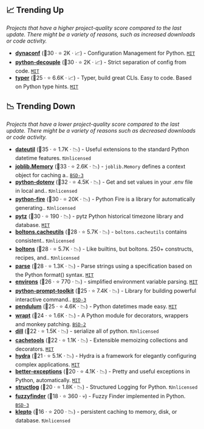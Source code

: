 ## 📈 Trending Up

_Projects that have a higher project-quality score compared to the last update. There might be a variety of reasons, such as increased downloads or code activity._

- <b><a href="https://github.com/rochacbruno/dynaconf">dynaconf</a></b> (🥈30 ·  ⭐ 2K · 📈) - Configuration Management for Python. <code><a href="http://bit.ly/34MBwT8">MIT</a></code>
- <b><a href="https://github.com/henriquebastos/python-decouple">python-decouple</a></b> (🥈30 ·  ⭐ 2K · 📈) - Strict separation of config from code. <code><a href="http://bit.ly/34MBwT8">MIT</a></code>
- <b><a href="https://github.com/tiangolo/typer">typer</a></b> (🥉25 ·  ⭐ 6.6K · 📈) - Typer, build great CLIs. Easy to code. Based on Python type hints. <code><a href="http://bit.ly/34MBwT8">MIT</a></code>

## 📉 Trending Down

_Projects that have a lower project-quality score compared to the last update. There might be a variety of reasons such as decreased downloads or code activity._

- <b><a href="https://github.com/dateutil/dateutil">dateutil</a></b> (🥇35 ·  ⭐ 1.7K · 📉) - Useful extensions to the standard Python datetime features. <code>❗Unlicensed</code>
- <b><a href="https://joblib.readthedocs.io/en/latest/generated/joblib.Memory.html">joblib.Memory</a></b> (🥇33 ·  ⭐ 2.6K · 📉) - `joblib.Memory` defines a context object for caching a.. <code><a href="http://bit.ly/3aKzpTv">BSD-3</a></code>
- <b><a href="https://github.com/theskumar/python-dotenv">python-dotenv</a></b> (🥇32 ·  ⭐ 4.5K · 📉) - Get and set values in your .env file in local and.. <code>❗Unlicensed</code>
- <b><a href="https://github.com/google/python-fire">python-fire</a></b> (🥉30 ·  ⭐ 20K · 📉) - Python Fire is a library for automatically generating.. <code>❗Unlicensed</code>
- <b><a href="https://github.com/stub42/pytz">pytz</a></b> (🥉30 ·  ⭐ 190 · 📉) - pytz Python historical timezone library and database. <code><a href="http://bit.ly/34MBwT8">MIT</a></code>
- <b><a href="https://boltons.readthedocs.io/en/latest/cacheutils.html">boltons.cacheutils</a></b> (🥈28 ·  ⭐ 5.7K · 📉) - `boltons.cacheutils` contains consistent.. <code>❗Unlicensed</code>
- <b><a href="https://github.com/mahmoud/boltons">boltons</a></b> (🥈28 ·  ⭐ 5.7K · 📉) - Like builtins, but boltons. 250+ constructs, recipes, and.. <code>❗Unlicensed</code>
- <b><a href="https://github.com/r1chardj0n3s/parse">parse</a></b> (🥈28 ·  ⭐ 1.3K · 📉) - Parse strings using a specification based on the Python format() syntax. <code><a href="http://bit.ly/34MBwT8">MIT</a></code>
- <b><a href="https://github.com/sloria/environs">environs</a></b> (🥉26 ·  ⭐ 770 · 📉) - simplified environment variable parsing. <code><a href="http://bit.ly/34MBwT8">MIT</a></code>
- <b><a href="https://github.com/prompt-toolkit/python-prompt-toolkit">python-prompt-toolkit</a></b> (🥉25 ·  ⭐ 7.4K · 📉) - Library for building powerful interactive command.. <code><a href="http://bit.ly/3aKzpTv">BSD-3</a></code>
- <b><a href="https://github.com/sdispater/pendulum">pendulum</a></b> (🥉25 ·  ⭐ 4.6K · 📉) - Python datetimes made easy. <code><a href="http://bit.ly/34MBwT8">MIT</a></code>
- <b><a href="https://github.com/GrahamDumpleton/wrapt">wrapt</a></b> (🥉24 ·  ⭐ 1.6K · 📉) - A Python module for decorators, wrappers and monkey patching. <code><a href="http://bit.ly/3rqEWVr">BSD-2</a></code>
- <b><a href="https://github.com/uqfoundation/dill">dill</a></b> (🥉22 ·  ⭐ 1.5K · 📉) - serialize all of python. <code>❗Unlicensed</code>
- <b><a href="https://github.com/tkem/cachetools">cachetools</a></b> (🥉22 ·  ⭐ 1.1K · 📉) - Extensible memoizing collections and decorators. <code><a href="http://bit.ly/34MBwT8">MIT</a></code>
- <b><a href="https://github.com/facebookresearch/hydra">hydra</a></b> (🥉21 ·  ⭐ 5.1K · 📉) - Hydra is a framework for elegantly configuring complex applications. <code><a href="http://bit.ly/34MBwT8">MIT</a></code>
- <b><a href="https://github.com/Qix-/better-exceptions">better-exceptions</a></b> (🥉20 ·  ⭐ 4.1K · 📉) - Pretty and useful exceptions in Python, automatically. <code><a href="http://bit.ly/34MBwT8">MIT</a></code>
- <b><a href="https://github.com/hynek/structlog">structlog</a></b> (🥉20 ·  ⭐ 1.8K · 📉) - Structured Logging for Python. <code>❗Unlicensed</code>
- <b><a href="https://github.com/amjith/fuzzyfinder">fuzzyfinder</a></b> (🥉18 ·  ⭐ 360 · 💀) - Fuzzy Finder implemented in Python. <code><a href="http://bit.ly/3aKzpTv">BSD-3</a></code>
- <b><a href="https://github.com/uqfoundation/klepto">klepto</a></b> (🥉16 ·  ⭐ 200 · 📉) - persistent caching to memory, disk, or database. <code>❗Unlicensed</code>

